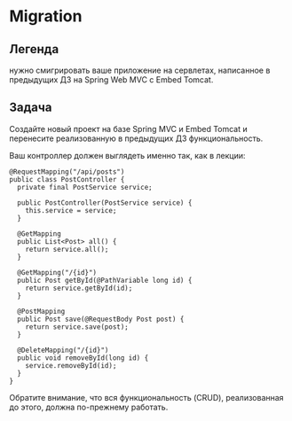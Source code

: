 # Migration
## Легенда
нужно смигрировать ваше приложение на сервлетах, написанное в предыдущих ДЗ на Spring Web MVC с Embed Tomcat.

## Задача
Создайте новый проект на базе Spring MVC и Embed Tomcat и перенесите реализованную в предыдущих ДЗ функциональность.

Ваш контроллер должен выглядеть именно так, как в лекции:

``` @RestController
@RequestMapping("/api/posts")
public class PostController {
  private final PostService service;

  public PostController(PostService service) {
    this.service = service;
  }

  @GetMapping
  public List<Post> all() {
    return service.all();
  }

  @GetMapping("/{id}")
  public Post getById(@PathVariable long id) {
    return service.getById(id);
  }

  @PostMapping
  public Post save(@RequestBody Post post) {
    return service.save(post);
  }

  @DeleteMapping("/{id}")
  public void removeById(long id) {
    service.removeById(id);
  }
}
```

Обратите внимание, что вся функциональность (CRUD), реализованная до этого, должна по-прежнему работать.
